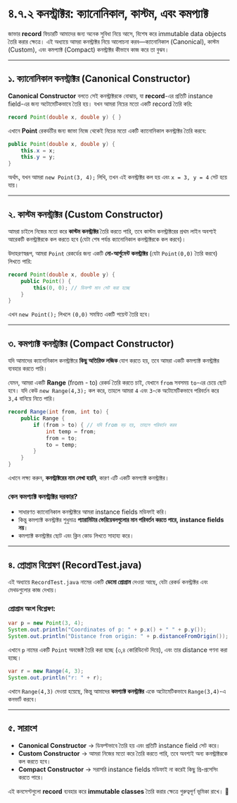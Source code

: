 # ৪.৭.২ কনস্ট্রাক্টর: ক্যানোনিকাল, কাস্টম, এবং কমপ্যাক্ট

জাভার **record** ফিচারটি আমাদের জন্য অনেক সুবিধা নিয়ে আসে, বিশেষ করে immutable data objects তৈরি করার ক্ষেত্রে। এই অধ্যায়ে আমরা কনস্ট্রাক্টর নিয়ে আলোচনা করব—ক্যানোনিকাল (Canonical), কাস্টম (Custom), এবং কমপ্যাক্ট (Compact) কনস্ট্রাক্টর কীভাবে কাজ করে তা বুঝব।

---

## ১. ক্যানোনিকাল কনস্ট্রাক্টর (Canonical Constructor)
**Canonical Constructor** বলতে সেই কনস্ট্রাক্টরকে বোঝায়, যা **record**-এর প্রতিটি instance field-এর জন্য অটোমেটিকভাবে তৈরি হয়। যখন আমরা নিচের মতো একটি record তৈরি করি:

```java
record Point(double x, double y) { }
```
এখানে **Point** রেকর্ডটির জন্য জাভা নিজে থেকেই নিচের মতো একটি ক্যানোনিকাল কনস্ট্রাক্টর তৈরি করবে:

```java
public Point(double x, double y) {
    this.x = x;
    this.y = y;
}
```
অর্থাৎ, যখন আমরা `new Point(3, 4);` লিখি, তখন এই কনস্ট্রাক্টর কল হয় এবং `x = 3, y = 4` সেট হয়ে যায়।

---

## ২. কাস্টম কনস্ট্রাক্টর (Custom Constructor)
আমরা চাইলে নিজের মতো করে **কাস্টম কনস্ট্রাক্টর** তৈরি করতে পারি, তবে কাস্টম কনস্ট্রাক্টরের প্রথম লাইন অবশ্যই আরেকটি কনস্ট্রাক্টরকে কল করতে হবে (যেটা শেষ পর্যন্ত ক্যানোনিকাল কনস্ট্রাক্টরকে কল করবে)।

উদাহরণস্বরূপ, আমরা `Point` রেকর্ডের জন্য একটি **নো-আর্গুমেন্ট কনস্ট্রাক্টর** (যেটা `Point(0,0)` তৈরি করবে) লিখতে পারি:

```java
record Point(double x, double y) {
    public Point() { 
        this(0, 0); // ডিফল্ট মান সেট করা হচ্ছে 
    }
}
```
এখন `new Point();` লিখলে `(0,0)` সমন্বিত একটি পয়েন্ট তৈরি হবে।

---

## ৩. কমপ্যাক্ট কনস্ট্রাক্টর (Compact Constructor)
যদি আমাদের ক্যানোনিকাল কনস্ট্রাক্টরে **কিছু অতিরিক্ত লজিক** যোগ করতে হয়, তবে আমরা একটি কমপ্যাক্ট কনস্ট্রাক্টর ব্যবহার করতে পারি।

যেমন, আমরা একটি **Range** (from - to) রেকর্ড তৈরি করতে চাই, যেখানে `from` সবসময় `to`-এর চেয়ে ছোট হবে। যদি কেউ `new Range(4,3);` কল করে, তাহলে আমরা `4` এবং `3`-কে অটোমেটিকভাবে পরিবর্তন করে `3,4` বানিয়ে নিতে পারি।

```java
record Range(int from, int to) {
    public Range {
        if (from > to) { // যদি from বড় হয়, তাহলে পরিবর্তন করব
            int temp = from;
            from = to;
            to = temp;
        }
    }
}
```
এখানে লক্ষ্য করুন, **কনস্ট্রাক্টরের নাম লেখা হয়নি**, কারণ এটি একটি কমপ্যাক্ট কনস্ট্রাক্টর।

### কেন কমপ্যাক্ট কনস্ট্রাক্টর দরকার?
- সাধারণত ক্যানোনিকাল কনস্ট্রাক্টরে আমরা instance fields মডিফাই করি।
- কিন্তু কমপ্যাক্ট কনস্ট্রাক্টর শুধুমাত্র **প্যারামিটার ভেরিয়েবলগুলোর মান পরিবর্তন করতে পারে, instance fields নয়**।
- কমপ্যাক্ট কনস্ট্রাক্টর ছোট এবং ক্লিন কোড লিখতে সাহায্য করে।

---

## ৪. প্রোগ্রাম বিশ্লেষণ (RecordTest.java)
এই অধ্যায়ে `RecordTest.java` নামের একটি **ডেমো প্রোগ্রাম** দেওয়া আছে, যেটা রেকর্ড কনস্ট্রাক্টর এবং মেথডগুলোর কাজ দেখায়।

### **প্রোগ্রাম অংশ বিশ্লেষণ:**
```java
var p = new Point(3, 4);
System.out.println("Coordinates of p: " + p.x() + " " + p.y());
System.out.println("Distance from origin: " + p.distanceFromOrigin());
```
এখানে `p` নামের একটি `Point` অবজেক্ট তৈরি করা হচ্ছে (৩,৪ কোরিডিনেট দিয়ে), এবং তার distance গণনা করা হচ্ছে।

```java
var r = new Range(4, 3);
System.out.println("r: " + r);
```
এখানে `Range(4,3)` দেওয়া হয়েছে, কিন্তু আমাদের **কমপ্যাক্ট কনস্ট্রাক্টর** একে অটোমেটিকভাবে `Range(3,4)`-এ কনভার্ট করবে।

---

## ৫. সারাংশ
- **Canonical Constructor** → ডিফল্টভাবে তৈরি হয় এবং প্রতিটি instance field সেট করে।
- **Custom Constructor** → আমরা নিজের মতো করে তৈরি করতে পারি, তবে অবশ্যই অন্য কনস্ট্রাক্টরকে কল করতে হবে।
- **Compact Constructor** → সরাসরি instance fields মডিফাই না করেই কিছু প্রি-প্রসেসিং করতে পারে।

এই কনসেপ্টগুলো **record** ব্যবহার করে **immutable classes** তৈরি করার ক্ষেত্রে গুরুত্বপূর্ণ ভূমিকা রাখে। 🚀
